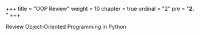 +++
title = "OOP Review"
weight = 10
chapter = true
ordinal = "2"
pre = "<b>2.  </b>"
+++

Review Object-Oriented Programming in Python
